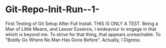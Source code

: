 Git-Repo-Init-Run--1-
=====================

First Testing of Git Setup After Full Install. THIS IS ONLY A TEST.
Being a Man of Little Means, and Lesser Essence, I endeavour to engage in that which is beyond me. To strive for that thing, that appears unreachable. To "Boldly Go Where No Man Has Gone Before".  Actually, I Digress.
